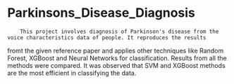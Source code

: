 # Parkinsons_Disease_Diagnosis

        This project involves diagnosis of Parkinson's disease from the voice characteristics data of people. It reproduces the results  
fromt the given reference paper and applies other techniques like Random Forest, XGBoost and Neural Networks for classification. Results
from all the methods were compared. It was observed that SVM and XGBoost methods are the most efficient in classifying the data.
